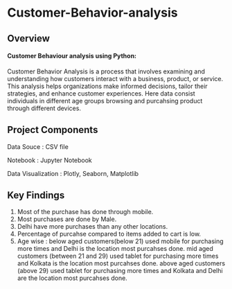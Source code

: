# Customer-Behavior-analysis

## Overview

#### Customer Behaviour analysis using Python:

Customer Behavior Analysis is a process that involves examining and understanding how customers interact with a business, product, or service. This analysis helps organizations make informed decisions, tailor their strategies, and enhance customer experiences. Here data consist individuals in different age groups browsing and purcahsing product through different devices.

## Project Components

Data Souce : CSV file

Notebook : Jupyter Notebook

Data Visualization : Plotly, Seaborn, Matplotlib


## Key Findings

 1. Most of the purchase has done through mobile.
 2. Most purchases are done by Male.
 3. Delhi have more purchases than any other locations.
 4. Percentage of purcahse compared to items added to cart is low.
 5. Age wise : below aged customers(below 21) used mobile for purchasing more times and Delhi is the location most purcahses done.
               mid aged customers (between 21 and 29) used tablet for purchasing more times and Kolkata is the location most purcahses done.
               above aged customers (above 29) used tablet for purchasing more times and Kolkata and Delhi are the location most purcahses done.


